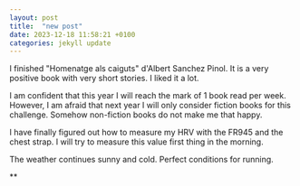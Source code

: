 ```yaml
---
layout: post
title:  "new post"
date: 2023-12-18 11:58:21 +0100
categories: jekyll update
---
```


I finished "Homenatge als caiguts" d'Albert Sanchez Pinol. It is a very positive book with very short stories. I liked it a lot.   

I am confident that this year I will reach the mark of 1 book read per week. However, I am afraid that next year I will only consider fiction books for this challenge. Somehow non-fiction books do not make me that happy.

I have finally figured out how to measure my HRV with the FR945 and the chest strap. I will try to measure this value first thing in the morning.

The weather continues sunny and cold. Perfect conditions for running.

![]()**&nbsp;



[jekyll-docs]: https://jekyllrb.com/docs/home
[jekyll-gh]:   https://github.com/jekyll/jekyll
[jekyll-talk]: https://talk.jekyllrb.com/
